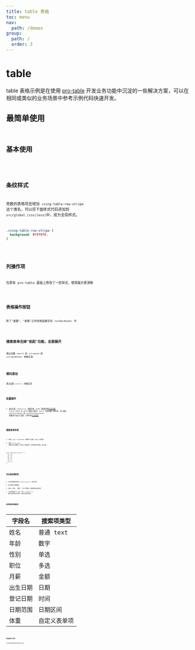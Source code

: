 ```yaml
---
title: table 表格
toc: menu
nav:
  path: /demos
group:
  path: /
  order: 3
---
```


# table

table 表格示例是在使用 [pro-table](https://procomponents.ant.design/components/table) 开发业务功能中沉淀的一些解决方案，可以在相同或类似的业务场景中参考示例代码快速开发。

## 最简单使用

<code
  src="../table/simple.tsx"
  title="最简单的查询表格"
  background="#f5f5f5"
  thumbnail="https://user-images.githubusercontent.com/19237129/98517311-ad2a1b00-22a8-11eb-9efc-8527d525f265.png"
  tags='["table表格"]'
  description="这是一个'查询表格'最简单的结构"
/>

## 基本使用

<code
  src="../table/basic.tsx"
  title="查询表格"
  description="这是一个功能较为完备的'查询表格'"
  tags='["table表格"]'
  background="#f5f5f5"
  thumbnail="https://user-images.githubusercontent.com/19237129/98813472-29665f00-245f-11eb-930b-bf23ea652f18.png"
/>

## 条纹样式

奇数的表格项会增加 `cving-table-row-stripe` 这个类名，可以将下面样式代码添加到 `src/global.[css|less]`中，成为全局样式。

```css
.cving-table-row-stripe {
  background: #f9f9f9;
}
```

<code
  src="../table/stripe.tsx"
  background="#f5f5f5"
  title="条纹样式"
  description="带有条纹样式的查询表格"
  tags='["table表格"]'
  thumbnail="https://user-images.githubusercontent.com/19237129/98814772-1fddf680-2461-11eb-98bc-cd125282c3f5.png"
/>

## 列操作项

在原有 pro-table 基础上修改了一些样式，使得展示更清晰

<code
  src="../table/columnOpera.tsx"
  background="#f5f5f5"
  title="列操作项"
  description="在原有 pro-table 基础上修改了一些样式，使得展示更清晰"
  tags='["table表格"]'
  thumbnail="https://user-images.githubusercontent.com/19237129/98814719-0a68cc80-2461-11eb-8e8c-e2f038f07a0f.png"
/>

## 表格操作按钮

除了"重置"、"查看"之外的按钮都写在 `toolBarRender` 中

<code
  src="../table/tableOpera.tsx"
  background="#f5f5f5"
  title="表格操作按钮"
  description="表格操作按钮"
  tags='["table表格"]'
  thumbnail="https://user-images.githubusercontent.com/19237129/98814714-08067280-2461-11eb-930b-1d7d1bc331e2.png"
/>

## 搜索表单去掉"收起"功能，全部展开

通过设置 `search` 的 `collapsed` 和 `collapseRender` 参数实现

<code
  src="../table/searchCollapse.tsx"
  background="#f5f5f5"
  title="去掉'收起'功能"
  description="搜索表单去掉'收起'功能，全部展开"
  tags='["table表格"]'
  thumbnail="https://user-images.githubusercontent.com/19237129/98814749-16548e80-2461-11eb-9344-671675ae0673.png"
/>

## 横向滚动

通过设置 `scroll.x` 参数实现

<code
  src="../table/tableScroll.tsx"
  background="#f5f5f5"
  title="横向滚动"
  description="横向滚动"
  tags='["table表格"]'
  thumbnail="https://user-images.githubusercontent.com/19237129/98814780-22405080-2461-11eb-90ac-ec1eeb9713e2.png"
/>

## 批量操作

1. 通过设置 `rowSelection` 参数实现，antd 可配置参数[点击查看](https://ant-design.gitee.io/components/table-cn/#rowSelection)
   2.pro-table 在 antd 基础上增加了 alert 用来承载一些信息，可以通过 `tableAlertRender` 和 `tableAlertOptionRender` 参数进行自定义设置，示例代码[点击查看](https://procomponents.ant.design/components/table#%E6%89%B9%E9%87%8F%E6%93%8D%E4%BD%9C)

<code
  src="../table/rowSelection.tsx"
  background="#f5f5f5"
  title="批量操作"
  description="带有批量操作的查询表格"
  tags='["table表格"]'
  thumbnail="https://user-images.githubusercontent.com/19237129/98814741-12c10780-2461-11eb-9e12-6dee77714e5b.png"
/>

## 搜索表单布局

1. 改变 `search.labelWidth` 参数可以设置 label 的宽度
2. 改变 `search.span` 参数可以设置每一行放几个搜索项，支持响应式布局，默认值：

```tsx | pure
const defaultColConfig = {
  xs: 24,
  sm: 24,
  md: 12,
  lg: 12,
  xl: 8,
  xxl: 6,
};
```

<code
  src="../table/searchFormLayout.tsx"
  background="#f5f5f5"
  title="搜索表单布局"
  description="搜索表单布局"
  tags='["table表格"]'
  thumbnail="https://user-images.githubusercontent.com/19237129/98814756-181e5200-2461-11eb-8c61-56a7c7d52a69.png"
/>

## 有必填的搜索项

1. 对必填的搜索项使用 `TableSearchRequired` 组件包裹
2. 初次加载不请求数据
3. 自定义"查询"、"重置"、"导出"等按钮，增加搜索项必填校验
4. 可以通过配置 columns 每个 item 的 `order` 属性对搜索项进行排序，权重大的排序靠前

<code
  src="../table/searchQueryRequired.tsx"
  background="#f5f5f5"
  title="有必填的搜索项"
  description="有必填的搜索项的查询表单"
  tags='["table表格"]'
  thumbnail="https://user-images.githubusercontent.com/19237129/98814768-1e143300-2461-11eb-9164-fc6aecf3cb3b.png"
/>

## 各种类型的搜索项

| 字段名   | 搜索项类型   |
| -------- | ------------ |
| 姓名     | 普通 text    |
| 年龄     | 数字         |
| 性别     | 单选         |
| 职位     | 多选         |
| 月薪     | 金额         |
| 出生日期 | 日期         |
| 登记日期 | 时间         |
| 日期范围 | 日期区间     |
| 体重     | 自定义表单项 |

<code
  src="../table/valueType.tsx"
  background="#f5f5f5"
  title="各种类型的搜索项"
  description="带有各种类型的搜索项的查询表单"
  tags='["table表格"]'
  thumbnail="https://user-images.githubusercontent.com/19237129/98814789-266c6e00-2461-11eb-86a0-5f70bf64e1a3.png"
/>

## 后端动态下发列

从后端读取列表数据和表格列配置进行动态渲染

<code
  src="../table/dynamicColumns.tsx"
  background="#f5f5f5"
  title="后端动态下发列"
  description="后端动态下发列的查询表单"
  tags='["table表格"]'
  thumbnail="https://user-images.githubusercontent.com/19237129/98814727-0dfc5380-2461-11eb-85b3-2a212c71e442.png"
/>
